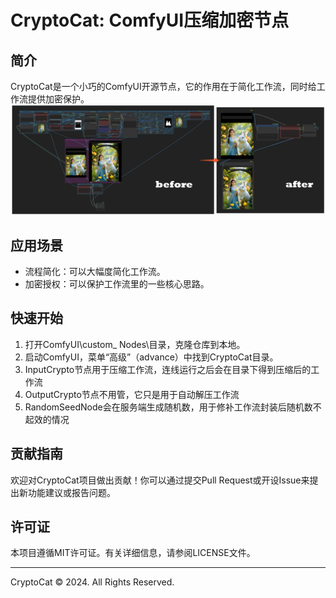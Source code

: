 
# CryptoCat: ComfyUI压缩加密节点

## 简介
CryptoCat是一个小巧的ComfyUI开源节点，它的作用在于简化工作流，同时给工作流提供加密保护。
![image](docs/image1.png)

## 应用场景
- 流程简化：可以大幅度简化工作流。
- 加密授权：可以保护工作流里的一些核心思路。

## 快速开始
1. 打开ComfyUI\custom_ Nodes\目录，克隆仓库到本地。
2. 启动ComfyUI，菜单“高级”（advance）中找到CryptoCat目录。
3. InputCrypto节点用于压缩工作流，连线运行之后会在目录下得到压缩后的工作流
4. OutputCrypto节点不用管，它只是用于自动解压工作流
5. RandomSeedNode会在服务端生成随机数，用于修补工作流封装后随机数不起效的情况


## 贡献指南
欢迎对CryptoCat项目做出贡献！你可以通过提交Pull Request或开设Issue来提出新功能建议或报告问题。

## 许可证
本项目遵循MIT许可证。有关详细信息，请参阅LICENSE文件。

---
CryptoCat © 2024. All Rights Reserved.
